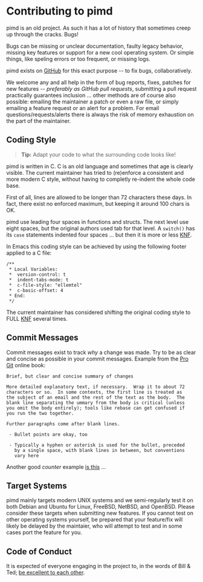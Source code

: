 Contributing to pimd
====================

pimd is an old project.  As such it has a lot of history that sometimes
creep up through the cracks.  Bugs!

Bugs can be missing or unclear documentation, faulty legacy behavior,
missing key features or support for a new cool operating system.  Or
simple things, like speling errors or too frequent, or missing logs.

pimd exists on [GitHub][github] for this exact purpose -- to fix bugs,
collaboratively.

We welcome any and all help in the form of bug reports, fixes, patches
for new features -- *preferably as GitHub pull requests*, submitting a
pull request practically guarantees inclusion ... other methods are of
course also possible: emailing the maintainer a patch or even a raw
file, or simply emailing a feature request or an alert for a problem.
For email questions/requests/alerts there is always the risk of memory
exhaustion on the part of the maintainer.


Coding Style
------------

> **Tip:** Adapt your code to what the surrounding code looks like!

pimd is written in C.  C is an old language and sometimes that age is
clearly visible.  The current maintainer has tried to (re)enforce a
consistent and more modern C style, without having to completly
re-indent the whole code base.

First of all, lines are allowed to be longer than 72 characters these
days.  In fact, there exist no enforced maximum, but keeping it around
100 chars is OK.

pimd use leading four spaces in functions and structs.  The next level
use eight spaces, but the original authors used tab for that level.  A
`switch()` has its `case` statements indented four spaces ... but then
it is more or less [KNF][].

In Emacs this coding style can be achieved by using the following
footer applied to a C file:

    /**
     * Local Variables:
     *  version-control: t
     *  indent-tabs-mode: t
     *  c-file-style: "ellemtel"
     *  c-basic-offset: 4
     * End:
     */

The current maintainer has considered shifting the original coding
style to FULL [KNF][] several times.


Commit Messages
---------------

Commit messages exist to track *why* a change was made.  Try to be as
clear and concise as possible in your commit messages.  Example from
the [Pro Git][gitbook] online book:

    Brief, but clear and concise summary of changes
    
    More detailed explanatory text, if necessary.  Wrap it to about 72
    characters or so.  In some contexts, the first line is treated as
    the subject of an email and the rest of the text as the body.  The
    blank line separating the ummary from the body is critical (unless
    you omit the body entirely); tools like rebase can get confused if
    you run the two together.
    
    Further paragraphs come after blank lines.
    
     - Bullet points are okay, too
    
     - Typically a hyphen or asterisk is used for the bullet, preceded
       by a single space, with blank lines in between, but conventions
       vary here

Another good *counter* example [is this][rambling] ...


Target Systems
--------------

pimd mainly targets modern UNIX systems and we semi-regularly test it on
both Debian and Ubuntu for Linux, FreeBSD, NetBSD, and OpenBSD.  Please
consider these targets when submitting new features.  If you cannot test
on other operating systems yourself, be prepared that your feature/fix
will likely be delayed by the maintaier, who will attempt to test and in
some cases port the feature for you.


Code of Conduct
---------------

It is expected of everyone engaging in the project to, in the words of
Bill & Ted; [be excellent to each other][conduct].


[github]:   https://github.com/troglobit/pimd/
[KNF]:      https://en.wikipedia.org/wiki/Kernel_Normal_Form
[gitbook]:  https://git-scm.com/book/ch5-2.html
[rambling]: http://stopwritingramblingcommitmessages.com/
[conduct]:  https://github.com/troglobit/pimd/blob/master/CODE-OF-CONDUCT.md

<!--
  -- Local Variables:
  -- mode: markdown
  -- End:
  -->
